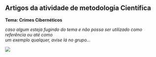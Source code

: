 ## Artigos da atividade de metodologia Científica

**Tema: Crimes Cibernéticos**

*caso algum esteja fugindo do tema e não possa ser utilizado como referência ou até como     
um exemplo qualquer, avise lá no grupo...*

[![](https://visitcount.itsvg.in/api?id=Marcos1701&label=Profile%20Views&color=12&icon=5&pretty=true)](https://visitcount.itsvg.in)
